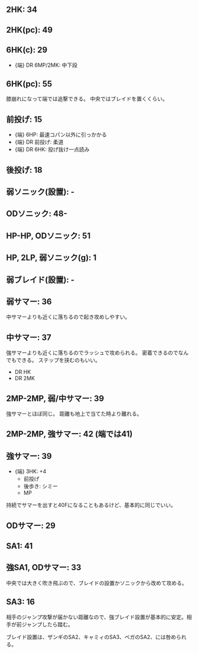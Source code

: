 ## 2HK: 34

## 2HK(pc): 49

## 6HK(c): 29

- {端} DR 6MP/2MK: 中下段

## 6HK(pc): 55

膝崩れになって端では追撃できる。
中央ではブレイドを置くくらい。

## 前投げ: 15

- {端} 6HP: 最速コパン以外に引っかかる
- {端} DR 前投げ: 柔道
- {端} DR 6HK: 投げ抜け一点読み

## 後投げ: 18

## 弱ソニック(設置): -

## ODソニック: 48-

## HP-HP, ODソニック: 51

## HP, 2LP, 弱ソニック(g): 1

## 弱ブレイド(設置): -

## 弱サマー: 36

中サマーよりも近くに落ちるので起き攻めしやすい。

## 中サマー: 37

強サマーよりも近くに落ちるのでラッシュで攻められる。
密着できるのでなんでもできる。
ステップを挟むのもいい。

- DR HK
- DR 2MK

## 2MP-2MP, 弱/中サマー: 39

強サマーとほぼ同じ。
距離も地上で当てた時より離れる。

## 2MP-2MP, 強サマー: 42 (端では41)

## 強サマー: 39

- {端} 3HK: +4
  - 前投げ
  - 後歩き: シミー
  - MP

持続でサマーを出すと40Fになることもあるけど、基本的に同じでいい。

## ODサマー: 29

## SA1: 41

## 強SA1, ODサマー: 33

中央では大きく吹き飛ぶので、ブレイドの設置かソニックから改めて攻める。

## SA3: 16

相手のジャンプ攻撃が届かない距離なので、強ブレイド設置が基本的に安定。相手が前ジャンプしたら踏む。

ブレイド設置は、ザンギのSA2、キャミィのSA3、ベガのSA2、には咎められる。
